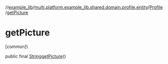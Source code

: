 //[example_lib](../../../index.md)/[multi.platform.example_lib.shared.domain.profile.entity](../index.md)/[Profile](index.md)/[getPicture](get-picture.md)

# getPicture

[common]\

public final [String](https://developer.android.com/reference/kotlin/java/lang/String.html)[getPicture](get-picture.md)()
